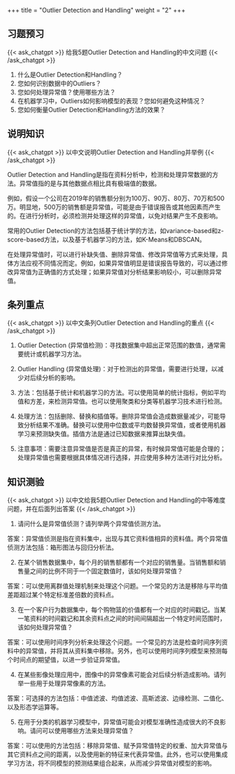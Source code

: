 +++
title = "Outlier Detection and Handling"
weight = "2"
+++
## 习题预习
{{< ask_chatgpt >}}
给我5题Outlier Detection and Handling的中文问题
{{< /ask_chatgpt >}}

1. 什么是Outlier Detection和Handling？
2. 您如何识别数据中的Outliers？
3. 您如何处理异常值？使用哪些方法？
4. 在机器学习中，Outliers如何影响模型的表现？您如何避免这种情况？
5. 您如何衡量Outlier Detection和Handling方法的效果？   

## 说明知识
{{< ask_chatgpt >}}
以中文说明Outlier Detection and Handling并举例
{{< /ask_chatgpt >}}

Outlier Detection and Handling是指在资料分析中，检测和处理异常数据的方法。异常值指的是与其他数据点相比具有极端值的数据。

例如，假设一个公司在2019年的销售额分别为100万、90万、80万、70万和500万。明显地，500万的销售额是异常值，可能是由于错误报告或其他因素而产生的。在进行分析时，必须检测并处理这样的异常值，以免对结果产生不良影响。

常用的Outlier Detection的方法包括基于统计学的方法，如variance-based和z-score-based方法，以及基于机器学习的方法，如K-Means和DBSCAN。

在处理异常值时，可以进行补缺失值、删除异常值、修改异常值等方式来处理，具体方法应视不同情况而定。例如，如果异常值明显是错误报告导致的，可以通过修改异常值为正确值的方式处理；如果异常值对分析结果影响较小，可以删除异常值。   

## 条列重点
{{< ask_chatgpt >}}
以中文条列Outlier Detection and Handling的重点
{{< /ask_chatgpt >}}

1. Outlier Detection (异常值检测)：寻找数据集中超出正常范围的数值，通常需要统计或机器学习方法。

2. Outlier Handling (异常值处理)：对于检测出的异常值，需要进行处理，以减少对后续分析的影响。

3. 方法：包括基于统计和机器学习的方法。可以使用简单的统计指标，例如平均值和方差，来检测异常值。也可以使用聚类和分类等机器学习技术进行检测。

4. 处理方法：包括删除、替换和插值等。删除异常值会造成数据量减少，可能导致分析结果不准确。替换可以使用中位数或平均数替换异常值，或者使用机器学习来预测缺失值。插值方法是通过已知数据来推算出缺失值。

5. 注意事项：需要注意异常值是否是真正的异常，有时候异常值可能是合理的；处理异常值也需要根据具体情况进行选择，并应使用多种方法进行对比分析。   

## 知识测验
{{< ask_chatgpt >}}
以中文给我5题Outlier Detection and Handling的中等难度问题，并在后面列出答案
{{< /ask_chatgpt >}}

1. 请问什么是异常值侦测？请列举两个异常值侦测方法。

答案：异常值侦测是指在资料集中，出现与其它资料值相异的资料值。两个异常值侦测方法包括：箱形图法与回归分析法。

2. 在某个销售数据集中，每个月的销售额都有一个对应的销售量。当销售额和销售量之间的比例不同于一个固定数值时，该如何处理异常值？

答案：可以使用离群值处理机制来处理这个问题。一个常见的方法是移除与平均值差距超过某个特定标准差倍数的资料点。

3. 在一个客户行为数据集中，每个购物篮的价值都有一个对应的时间戳记。当某一笔资料的时间戳记和其余资料点之间的时间间隔超出一个特定时间范围时，该如何处理异常值？

答案：可以使用时间序列分析来处理这个问题。一个常见的方法是检查时间序列资料中的异常值，并将其从资料集中移除。另外，也可以使用时间序列模型来预测每个时间点的期望值，以进一步验证异常值。

4. 在某些影像处理应用中，图像中的异常像素可能会对后续分析造成影响。请列举一些用于处理异常像素的方法。

答案：可选择的方法包括：中值滤波、均值滤波、高斯滤波、边缘检测、二值化、以及形态学运算等。

5. 在用于分类的机器学习模型中，异常值可能会对模型准确性造成很大的不良影响。请问可以使用哪些方法来处理异常值？

答案：可以使用的方法包括：移除异常值、赋予异常值特定的权重、加大异常值与其它资料点之间的距离，以及使用新的特征来代表异常值。此外，也可以使用集成学习方法，将不同模型的预测结果组合起来，从而减少异常值对模型的影响。   


